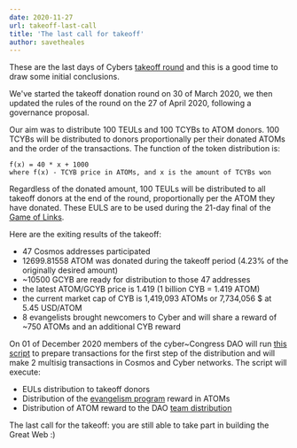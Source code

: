 ```yaml
---
date: 2020-11-27
url: takeoff-last-call
title: 'The last call for takeoff'
author: savetheales
---
```


These are the last days of Cybers [takeoff round](https://cyber.page/gol/takeoff) and this is a good time to draw some initial conclusions.

We've started the takeoff donation round on 30 of March 2020, we then updated the rules of the round on the 27 of April 2020, following a governance proposal.

Our aim was to distribute 100 TEULs and 100 TCYBs to ATOM donors. 100 TCYBs will be distributed to donors proportionally per their donated ATOMs and the order of the transactions. The function of the token distribution is:

```
f(x) = 40 * x + 1000
where f(x) - TCYB price in ATOMs, and x is the amount of TCYBs won
```

Regardless of the donated amount, 100 TEULs will be distributed to all takeoff donors at the end of the round,  proportionally per the ATOM they have donated. These EULS are to be used during the 21-day final of the [Game of Links](https://cyber.page/gol).

Here are the exiting results of the takeoff:

- 47 Cosmos addresses participated
- 12699.81558 ATOM was donated during the takeoff period (4.23% of the originally desired amount)
- \~10500 GCYB are ready for distribution to those 47 addresses
- the latest ATOM/GCYB price is 1.419 (1 billion CYB = 1.419 ATOM)
- the current market cap of CYB is 1,419,093 ATOMs or  7,734,056 $ at 5.45 USD/ATOM
- 8 evangelists brought newcomers to Cyber and will share a reward of ~750 ATOMs and an additional CYB reward

On 01 of December 2020 members of the  cyber~Congress DAO will run [this script](https://github.com/cybercongress/launch-kit/tree/0.1.0/takeoff_distribution) to prepare transactions for the first step of the distribution and will make 2 multisig transactions in Cosmos and Cyber networks. The script will execute:

- EULs distribution to takeoff donors
- Distribution of the [evangelism program](https://cyber.page/evangelism) reward in ATOMs
- Distribution of ATOM reward to the DAO [team distribution](https://github.com/cybercongress/congress/blob/master/teams/incentives.md)

The last call for the takeoff: you are still able to take part in building the Great Web :)
